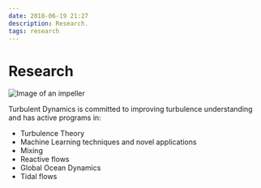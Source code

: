 ```yaml
---
date: 2018-06-19 21:27
description: Research.
tags: research
---
```


# Research

![Image of an impeller](/images/banner-axis-nx3000.jpg)


Turbulent Dynamics is committed to improving turbulence understanding and has active programs in:

* Turbulence Theory
* Machine Learning techniques and novel applications
* Mixing
* Reactive flows
* Global Ocean Dynamics
* Tidal flows







